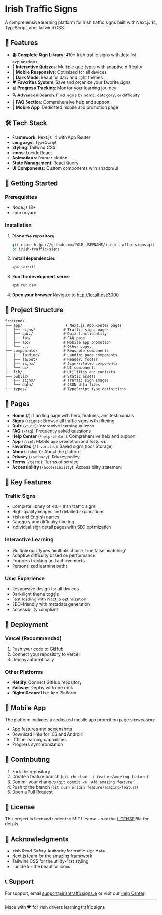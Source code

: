 # Irish Traffic Signs

A comprehensive learning platform for Irish traffic signs built with Next.js 14, TypeScript, and Tailwind CSS.

## 🚦 Features

- **📚 Complete Sign Library**: 410+ Irish traffic signs with detailed explanations
- **🧠 Interactive Quizzes**: Multiple quiz types with adaptive difficulty
- **📱 Mobile Responsive**: Optimized for all devices
- **🌙 Dark Mode**: Beautiful dark and light themes
- **❤️ Favorites System**: Save and organize your favorite signs
- **📊 Progress Tracking**: Monitor your learning journey
- **🔍 Advanced Search**: Find signs by name, category, or difficulty
- **📖 FAQ Section**: Comprehensive help and support
- **📱 Mobile App**: Dedicated mobile app promotion page

## 🛠️ Tech Stack

- **Framework**: Next.js 14 with App Router
- **Language**: TypeScript
- **Styling**: Tailwind CSS
- **Icons**: Lucide React
- **Animations**: Framer Motion
- **State Management**: React Query
- **UI Components**: Custom components with shadcn/ui

## 🚀 Getting Started

### Prerequisites

- Node.js 18+ 
- npm or yarn

### Installation

1. **Clone the repository**
   ```bash
   git clone https://github.com/YOUR_USERNAME/irish-traffic-signs.git
   cd irish-traffic-signs
   ```

2. **Install dependencies**
   ```bash
   npm install
   ```

3. **Run the development server**
   ```bash
   npm run dev
   ```

4. **Open your browser**
   Navigate to [http://localhost:3000](http://localhost:3000)

## 📁 Project Structure

```
frontend/
├── app/                    # Next.js App Router pages
│   ├── signs/             # Traffic signs pages
│   ├── quiz/              # Quiz functionality
│   ├── faq/               # FAQ page
│   ├── app/               # Mobile app promotion
│   └── ...                # Other pages
├── components/            # Reusable components
│   ├── landing/           # Landing page components
│   ├── layout/            # Header, footer
│   ├── signs/             # Sign-related components
│   └── ui/                # UI components
├── lib/                   # Utilities and contexts
├── public/                # Static assets
│   ├── signs/             # Traffic sign images
│   └── data/              # JSON data files
└── types/                 # TypeScript type definitions
```

## 🎨 Pages

- **Home** (`/`): Landing page with hero, features, and testimonials
- **Signs** (`/signs`): Browse all traffic signs with filtering
- **Quiz** (`/quiz`): Interactive learning quizzes
- **FAQ** (`/faq`): Frequently asked questions
- **Help Center** (`/help-center`): Comprehensive help and support
- **App** (`/app`): Mobile app promotion and features
- **Favorites** (`/favorites`): Saved signs (localStorage)
- **About** (`/about`): About the platform
- **Privacy** (`/privacy`): Privacy policy
- **Terms** (`/terms`): Terms of service
- **Accessibility** (`/accessibility`): Accessibility statement

## 🎯 Key Features

### Traffic Signs
- Complete library of 410+ Irish traffic signs
- High-quality images and detailed explanations
- Irish and English names
- Category and difficulty filtering
- Individual sign detail pages with SEO optimization

### Interactive Learning
- Multiple quiz types (multiple choice, true/false, matching)
- Adaptive difficulty based on performance
- Progress tracking and achievements
- Personalized learning paths

### User Experience
- Responsive design for all devices
- Dark/light theme toggle
- Fast loading with Next.js optimization
- SEO-friendly with metadata generation
- Accessibility compliant

## 🚀 Deployment

### Vercel (Recommended)
1. Push your code to GitHub
2. Connect your repository to Vercel
3. Deploy automatically

### Other Platforms
- **Netlify**: Connect GitHub repository
- **Railway**: Deploy with one click
- **DigitalOcean**: Use App Platform

## 📱 Mobile App

The platform includes a dedicated mobile app promotion page showcasing:
- App features and screenshots
- Download links for iOS and Android
- Offline learning capabilities
- Progress synchronization

## 🤝 Contributing

1. Fork the repository
2. Create a feature branch (`git checkout -b feature/amazing-feature`)
3. Commit your changes (`git commit -m 'Add amazing feature'`)
4. Push to the branch (`git push origin feature/amazing-feature`)
5. Open a Pull Request

## 📄 License

This project is licensed under the MIT License - see the [LICENSE](LICENSE) file for details.

## 🙏 Acknowledgments

- Irish Road Safety Authority for traffic sign data
- Next.js team for the amazing framework
- Tailwind CSS for the utility-first styling
- Lucide for the beautiful icons

## 📞 Support

For support, email support@irishtrafficsigns.ie or visit our [Help Center](/help-center).

---

Made with ❤️ for Irish drivers learning traffic signs
